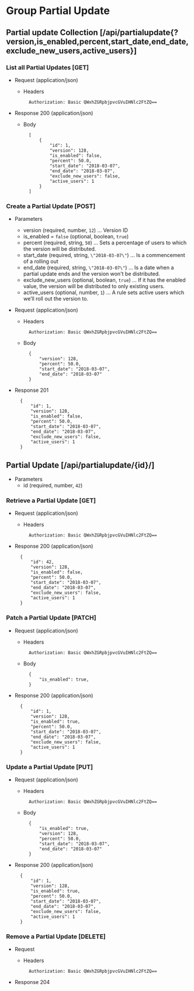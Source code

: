 # Group Partial Update

## Partial update Collection [/api/partialupdate{?version,is_enabled,percent,start_date,end_date,exclude_new_users,active_users}]

### List all Partial Updates [GET]


+ Request (application/json)

    + Headers

            Authorization: Basic QWxhZGRpbjpvcGVuIHNlc2FtZQ==

+ Response 200 (application/json)
    + Body

            [
                {
                    "id": 1,
                    "version": 128,
                    "is_enabled": false,
                    "percent": 50.0,
                    "start_date": "2018-03-07",
                    "end_date": "2018-03-07",
                    "exclude_new_users": false,
                    "active_users": 1
                }
            ]

### Create a Partial Update [POST]

+ Parameters
    * version (required, number, `12`) ... Version ID
    * is_enabled = `false` (optional, boolean, `true`)
    * percent (required, string, `50`) ... Sets a percentage of users to which the version will be distributed.
    * start_date (required, string, `\"2018-03-07\"`) ... Is a commencement of a rolling out
    * end_date (required, string, `\"2018-03-07\"`) ... Is a date when a partial update ends and the version won't be distributed.
    * exclude_new_users (optional, boolean, `true`) ... If it has the enabled value, the version will be distributed to only existing users.
    * active_users (optional, number, `1`) ... A rule sets active users which we’ll roll out the version to.

+ Request (application/json)

    + Headers

            Authorization: Basic QWxhZGRpbjpvcGVuIHNlc2FtZQ==

    + Body

            {
                "version": 128,
                "percent": 50.0,
                "start_date": "2018-03-07",
                "end_date": "2018-03-07"
            }

+ Response 201

        {
            "id": 1,
            "version": 128,
            "is_enabled": false,
            "percent": 50.0,
            "start_date": "2018-03-07",
            "end_date": "2018-03-07",
            "exclude_new_users": false,
            "active_users": 1
        }

## Partial Update [/api/partialupdate/{id}/]

+ Parameters
    * id (required, number, `42`)


### Retrieve a Partial Update [GET]

+ Request (application/json)

    + Headers

            Authorization: Basic QWxhZGRpbjpvcGVuIHNlc2FtZQ==

+ Response 200 (application/json)

        {
            "id": 42,
            "version": 128,
            "is_enabled": false,
            "percent": 50.0,
            "start_date": "2018-03-07",
            "end_date": "2018-03-07",
            "exclude_new_users": false,
            "active_users": 1
        }


### Patch a Partial Update [PATCH]

+ Request (application/json)

    + Headers

            Authorization: Basic QWxhZGRpbjpvcGVuIHNlc2FtZQ==

    + Body

            {
                "is_enabled": true,
            }

+ Response 200 (application/json)

        {
            "id": 1,
            "version": 128,
            "is_enabled": true,
            "percent": 50.0,
            "start_date": "2018-03-07",
            "end_date": "2018-03-07",
            "exclude_new_users": false,
            "active_users": 1
        }

### Update a Partial Update [PUT]

+ Request (application/json)

    + Headers

            Authorization: Basic QWxhZGRpbjpvcGVuIHNlc2FtZQ==

    + Body

            {
                "is_enabled": true,
                "version": 128,
                "percent": 50.0,
                "start_date": "2018-03-07",
                "end_date": "2018-03-07"
            }

+ Response 200 (application/json)

        {
            "id": 1,
            "version": 128,
            "is_enabled": true,
            "percent": 50.0,
            "start_date": "2018-03-07",
            "end_date": "2018-03-07",
            "exclude_new_users": false,
            "active_users": 1
        }

### Remove a Partial Update [DELETE]

+ Request

    + Headers

            Authorization: Basic QWxhZGRpbjpvcGVuIHNlc2FtZQ==

+ Response 204